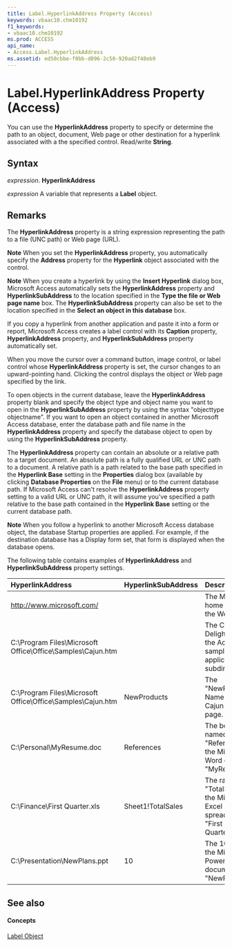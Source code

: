 ```yaml
---
title: Label.HyperlinkAddress Property (Access)
keywords: vbaac10.chm10192
f1_keywords:
- vbaac10.chm10192
ms.prod: ACCESS
api_name:
- Access.Label.HyperlinkAddress
ms.assetid: ed50cbbe-f0bb-d096-2c50-920ad2f48eb9
---
```



# Label.HyperlinkAddress Property (Access)

You can use the  **HyperlinkAddress** property to specify or determine the path to an object, document, Web page or other destination for a hyperlink associated with a the specified control. Read/write **String**.


## Syntax

 _expression_. **HyperlinkAddress**

 _expression_ A variable that represents a **Label** object.


## Remarks

The  **HyperlinkAddress** property is a string expression representing the path to a file (UNC path) or Web page (URL).


 **Note**  When you set the  **HyperlinkAddress** property, you automatically specify the **Address** property for the **Hyperlink** object associated with the control.


 **Note**  When you create a hyperlink by using the  **Insert Hyperlink** dialog box, Microsoft Access automatically sets the **HyperlinkAddress** property and **HyperlinkSubAddress** to the location specified in the **Type the file or Web page name** box. The **HyperlinkSubAddress** property can also be set to the location specified in the **Select an object in this database** box.

If you copy a hyperlink from another application and paste it into a form or report, Microsoft Access creates a label control with its  **Caption** property, **HyperlinkAddress** property, and **HyperlinkSubAddress** property automatically set.

When you move the cursor over a command button, image control, or label control whose  **HyperlinkAddress** property is set, the cursor changes to an upward-pointing hand. Clicking the control displays the object or Web page specified by the link.

To open objects in the current database, leave the  **HyperlinkAddress** property blank and specify the object type and object name you want to open in the **HyperlinkSubAddress** property by using the syntax "objecttype objectname". If you want to open an object contained in another Microsoft Access database, enter the database path and file name in the **HyperlinkAddress** property and specify the database object to open by using the **HyperlinkSubAddress** property.

The  **HyperlinkAddress** property can contain an absolute or a relative path to a target document. An absolute path is a fully qualified URL or UNC path to a document. A relative path is a path related to the base path specified in the **Hyperlink Base** setting in the **Properties** dialog box (available by clicking **Database Properties** on the **File** menu) or to the current database path. If Microsoft Access can't resolve the **HyperlinkAddress** property setting to a valid URL or UNC path, it will assume you've specified a path relative to the base path contained in the **Hyperlink Base** setting or the current database path.


 **Note**  When you follow a hyperlink to another Microsoft Access database object, the database Startup properties are applied. For example, if the destination database has a Display form set, that form is displayed when the database opens.

The following table contains examples of  **HyperlinkAddress** and **HyperlinkSubAddress** property settings.



|**HyperlinkAddress**|**HyperlinkSubAddress**|**Description**|
|:-----|:-----|:-----|
|http://www.microsoft.com/||The Microsoft home page on the Web.|
|C:\Program Files\Microsoft Office\Office\Samples\Cajun.htm||The Cajun Delights page in the Access sample applications subdirectory.|
|C:\Program Files\Microsoft Office\Office\Samples\Cajun.htm|NewProducts|The "NewProducts" Name tag in the Cajun Delights page.|
|C:\Personal\MyResume.doc|References|The bookmark named "References" in the Microsoft Word document "MyResume.doc".|
|C:\Finance\First Quarter.xls|Sheet1!TotalSales|The range named "TotalSales" in the Microsoft Excel spreadsheet "First Quarter.xls".|
|C:\Presentation\NewPlans.ppt|10|The 10th slide in the Microsoft PowerPoint document "NewPlans.ppt".|

## See also


#### Concepts


[Label Object](label-object-access.md)

